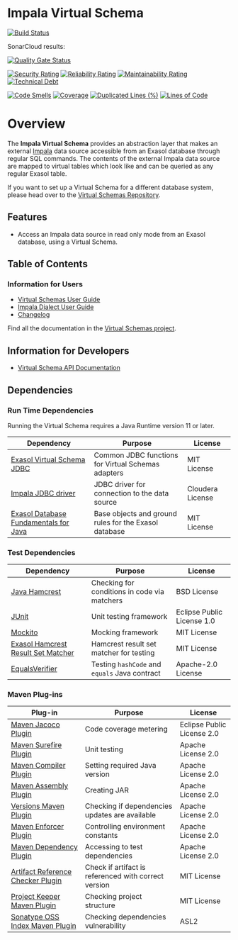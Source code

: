 # Impala Virtual Schema

[![Build Status](https://api.travis-ci.com/exasol/impala-virtual-schema.svg?branch=main)](https://travis-ci.com/exasol/impala-virtual-schema)

SonarCloud results:

[![Quality Gate Status](https://sonarcloud.io/api/project_badges/measure?project=com.exasol%3Aimpala-virtual-schema&metric=alert_status)](https://sonarcloud.io/dashboard?id=com.exasol%3Aimpala-virtual-schema)

[![Security Rating](https://sonarcloud.io/api/project_badges/measure?project=com.exasol%3Aimpala-virtual-schema&metric=security_rating)](https://sonarcloud.io/dashboard?id=com.exasol%3Aimpala-virtual-schema)
[![Reliability Rating](https://sonarcloud.io/api/project_badges/measure?project=com.exasol%3Aimpala-virtual-schema&metric=reliability_rating)](https://sonarcloud.io/dashboard?id=com.exasol%3Aimpala-virtual-schema)
[![Maintainability Rating](https://sonarcloud.io/api/project_badges/measure?project=com.exasol%3Aimpala-virtual-schema&metric=sqale_rating)](https://sonarcloud.io/dashboard?id=com.exasol%3Aimpala-virtual-schema)
[![Technical Debt](https://sonarcloud.io/api/project_badges/measure?project=com.exasol%3Aimpala-virtual-schema&metric=sqale_index)](https://sonarcloud.io/dashboard?id=com.exasol%3Aimpala-virtual-schema)

[![Code Smells](https://sonarcloud.io/api/project_badges/measure?project=com.exasol%3Aimpala-virtual-schema&metric=code_smells)](https://sonarcloud.io/dashboard?id=com.exasol%3Aimpala-virtual-schema)
[![Coverage](https://sonarcloud.io/api/project_badges/measure?project=com.exasol%3Aimpala-virtual-schema&metric=coverage)](https://sonarcloud.io/dashboard?id=com.exasol%3Aimpala-virtual-schema)
[![Duplicated Lines (%)](https://sonarcloud.io/api/project_badges/measure?project=com.exasol%3Aimpala-virtual-schema&metric=duplicated_lines_density)](https://sonarcloud.io/dashboard?id=com.exasol%3Aimpala-virtual-schema)
[![Lines of Code](https://sonarcloud.io/api/project_badges/measure?project=com.exasol%3Aimpala-virtual-schema&metric=ncloc)](https://sonarcloud.io/dashboard?id=com.exasol%3Aimpala-virtual-schema)

# Overview

The **Impala Virtual Schema** provides an abstraction layer that makes an external [Impala](https://www.cloudera.com/documentation/enterprise/5-8-x/topics/impala.html) data source accessible from an Exasol database through regular SQL commands. The contents of the external Impala data source are mapped to virtual tables which look like and can be queried as any regular Exasol table.

If you want to set up a Virtual Schema for a different database system, please head over to the [Virtual Schemas Repository][virtual-schemas].

## Features

* Access an Impala data source in read only mode from an Exasol database, using a Virtual Schema.

## Table of Contents

### Information for Users

* [Virtual Schemas User Guide][virtual-schemas-user-guide]
* [Impala Dialect User Guide](doc/user_guide/impala_user_guide.md)
* [Changelog](doc/changes/changelog.md)

Find all the documentation in the [Virtual Schemas project][vs-doc].

## Information for Developers

* [Virtual Schema API Documentation][vs-api]


## Dependencies

### Run Time Dependencies

Running the Virtual Schema requires a Java Runtime version 11 or later.

| Dependency                                                         | Purpose                                                | License                           |
|--------------------------------------------------------------------|--------------------------------------------------------|-----------------------------------|
| [Exasol Virtual Schema JDBC][virtual-schema-common-jdbc]           | Common JDBC functions for Virtual Schemas adapters     | MIT License                       |
| [Impala JDBC driver][impala-jdbc-driver]                           | JDBC driver for connection to the data source          | Cloudera License                  |
| [Exasol Database Fundamentals for Java][exasol-db-funtamentals]    | Base objects and ground rules for the Exasol database  | MIT License                       |

### Test Dependencies

| Dependency                                                         | Purpose                                                | License                       |
|--------------------------------------------------------------------|--------------------------------------------------------|-------------------------------|
| [Java Hamcrest](http://hamcrest.org/JavaHamcrest/)                 | Checking for conditions in code via matchers           | BSD License                   |
| [JUnit](https://junit.org/junit5)                                  | Unit testing framework                                 | Eclipse Public License 1.0    |
| [Mockito](http://site.mockito.org/)                                | Mocking framework                                      | MIT License                   |
| [Exasol Hamcrest Result Set Matcher][exasol-hamcrest]              | Hamcrest result set matcher for testing                | MIT License                   |
| [EqualsVerifier][jqno-equals-verifier]                             | Testing `hashCode` and `equals` Java contract        | Apache-2.0 License            |

### Maven Plug-ins

| Plug-in                                                            | Purpose                                                | License                       |
|--------------------------------------------------------------------|--------------------------------------------------------|-------------------------------|
| [Maven Jacoco Plugin][maven-jacoco-plugin]                         | Code coverage metering                                 | Eclipse Public License 2.0    |
| [Maven Surefire Plugin][maven-surefire-plugin]                     | Unit testing                                           | Apache License 2.0            |
| [Maven Compiler Plugin][maven-compiler-plugin]                     | Setting required Java version                          | Apache License 2.0            |
| [Maven Assembly Plugin][maven-assembly-plugin]                     | Creating JAR                                           | Apache License 2.0            |
| [Versions Maven Plugin][versions-maven-plugin]                     | Checking if dependencies updates are available         | Apache License 2.0            |
| [Maven Enforcer Plugin][maven-enforcer-plugin]                     | Controlling environment constants                      | Apache License 2.0            |
| [Maven Dependency Plugin][maven-dependency-plugin]                 | Accessing to test dependencies                         | Apache License 2.0            |
| [Artifact Reference Checker Plugin][artifact-ref-checker-plugin]   | Check if artifact is referenced with correct version   | MIT License                   |
| [Project Keeper Maven Plugin][project-keeper-maven-plugin]         | Checking project structure                             | MIT License                   |
| [Sonatype OSS Index Maven Plugin][sonatype-oss-index-maven-plugin] | Checking dependencies vulnerability                    | ASL2                          |

[virtual-schema-common-jdbc]: https://github.com/exasol/virtual-schema-common-jdbc
[impala-jdbc-driver]: https://www.cloudera.com/downloads/connectors/impala/jdbc/2-6-4.html
[exasol-db-funtamentals]: https://github.com/exasol/db-fundamentals-java/

[exasol-hamcrest]: https://github.com/exasol/hamcrest-resultset-matcher
[jqno-equals-verifier]: https://github.com/jqno/equalsverifier

[maven-jacoco-plugin]: https://www.eclemma.org/jacoco/trunk/doc/maven.html
[maven-surefire-plugin]: https://maven.apache.org/surefire/maven-surefire-plugin/
[maven-compiler-plugin]: https://maven.apache.org/plugins/maven-compiler-plugin/
[maven-assembly-plugin]: https://maven.apache.org/plugins/maven-assembly-plugin/
[versions-maven-plugin]: https://www.mojohaus.org/versions-maven-plugin/
[maven-enforcer-plugin]: http://maven.apache.org/enforcer/maven-enforcer-plugin/
[artifact-ref-checker-plugin]: https://github.com/exasol/artifact-reference-checker-maven-plugin
[maven-dependency-plugin]: https://maven.apache.org/plugins/maven-dependency-plugin/
[project-keeper-maven-plugin]: https://github.com/exasol/project-keeper-maven-plugin
[sonatype-oss-index-maven-plugin]: https://sonatype.github.io/ossindex-maven/maven-plugin/

[virtual-schemas-user-guide]: https://docs.exasol.com/database_concepts/virtual_schemas.htm
[virtual-schemas]: https://github.com/exasol/virtual-schemas
[vs-api]: https://github.com/exasol/virtual-schema-common-java/blob/master/doc/development/api/virtual_schema_api.md
[vs-doc]: https://github.com/exasol/virtual-schemas/tree/master/doc
